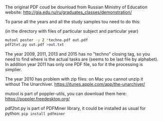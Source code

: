 The original PDF coud be dounload from Russian Ministry of Education website: http://gia.edu.ru/ru/graduates_classes/demonstration/

To parse all the years and all the study samples tou need to do this:

(in the directory with files of particular subject and particular year)

```bash
mutool poster -y 2 *techno.pdf out.pdf
pdf2txt.py out.pdf >out.txt
```

The year 2009, 2011, 2013 and 2015 has no "techno" closing tag, so you need to find where is the actual tasks are (seems to be last file by alphabet).
In addition year 2011 has only one PDF file, so for it the processing is simplier.

The year 2010 has problem with zip files: on Mac you cannot unzip it without The Unarchiver. https://itunes.apple.com/app/the-unarchiver/

mutool is part of poppler-utils, you can download them here: https://poppler.freedesktop.org/

pdf2txt.py is part of PDFMiner library, it could be installed as usual for python: ```pip install pdfminer```
